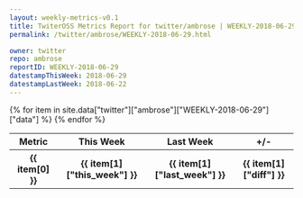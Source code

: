 ```yaml
---
layout: weekly-metrics-v0.1
title: TwiterOSS Metrics Report for twitter/ambrose | WEEKLY-2018-06-29 | 2018-06-29
permalink: /twitter/ambrose/WEEKLY-2018-06-29.html

owner: twitter
repo: ambrose
reportID: WEEKLY-2018-06-29
datestampThisWeek: 2018-06-29
datestampLastWeek: 2018-06-22
---
```


<table style="width: 100%">
    <tr>
        <th>Metric</th>
        <th>This Week</th>
        <th>Last Week</th>
        <th>+/-</th>
    </tr>
    {% for item in site.data["twitter"]["ambrose"]["WEEKLY-2018-06-29"]["data"] %}
    <tr>
        <th>{{ item[0] }}</th>
        <th>{{ item[1]["this_week"] }}</th>
        <th>{{ item[1]["last_week"] }}</th>
        <th>{{ item[1]["diff"] }}</th>
    </tr>
    {% endfor %}
</table>

